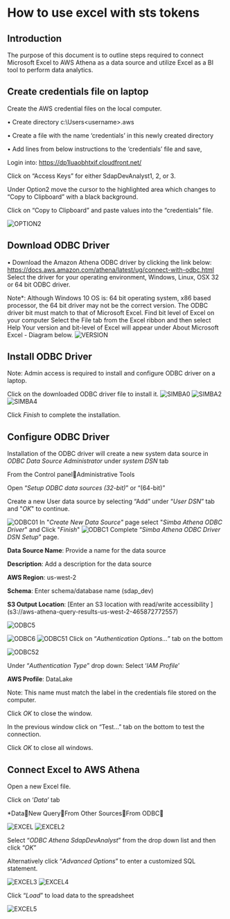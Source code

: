 # How to use excel with sts tokens
## Introduction

The purpose of this document is to outline steps required to connect Microsoft Excel to AWS Athena as a data source and utilize Excel as a BI tool to perform data analytics. 

## Create credentials file on laptop
Create the AWS credential files on the local computer.

•	Create directory c:\Users\<username>\.aws

•	Create a file with the name ‘credentials’ in this newly created directory

•	Add lines from below instructions to the ‘credentials’ file and save,

Login into: https://dp1luaobhtxif.cloudfront.net/

Click on “Access Keys” for either SdapDevAnalyst1, 2, or 3.

Under Option2 move the cursor to the highlighted area which changes to “Copy to Clipboard” with a black background. 

Click on “Copy to Clipboard” and paste values into the “credentials” file.

  ![OPTION2](images/credentials.png) 

## Download ODBC Driver
•	Download the Amazon Athena ODBC driver by clicking the link below:
https://docs.aws.amazon.com/athena/latest/ug/connect-with-odbc.html
Select the driver for your operating environment, Windows, Linux, OSX 32 or 64 bit ODBC driver.

Note*: Although Windows 10 OS is: 64 bit operating system, x86 based processor, the 64 bit driver may not be the correct version.
The ODBC driver bit must match to that of Microsoft Excel.
Find bit level of Excel on your computer
Select the File tab from the Excel ribbon and then select Help
Your version and bit-level of Excel will appear under About Microsoft Excel - Diagram below.
![VERSION](images/excel-version.png)
## Install ODBC Driver
Note: Admin access is required to install and configure ODBC driver on a laptop.

Click on the downloaded ODBC driver file to install it.
![SIMBA0](images/simba-install0.png)
![SIMBA2](images/simba-install2.png)  
![SIMBA4](images/simba-install4.png)  

Click *Finish* to complete the installation.

## Configure ODBC Driver
Installation of the ODBC driver will create a new system data source in *ODBC Data Source Administrator* under *system DSN* tab

From the Control panelAdministrative Tools

Open “*Setup ODBC data sources (32-bit)*” or “(64-bit)”

Create a new User data source by selecting “Add” under “*User DSN*” tab and "*OK*" to continue.

![ODBC01](images/configure-ODBC01.png)
In "*Create New Data Source"* page select "*Simba Athena ODBC Driver*" and Click "*Finish*"
![ODBC1](images/configure-ODBC1.png)
Complete “*Simba Athena ODBC Driver DSN Setup*” page.

**Data Source Name**: Provide a name for the data source

**Description**: Add a description for the data source

**AWS Region**: us-west-2

**Schema**: Enter schema/database name (sdap_dev)

**S3 Output Location**: [Enter an S3 location with read/write accessibility ]
(s3://aws-athena-query-results-us-west-2-465872772557)

![ODBC5](images/configure-ODBC5.png)

![ODBC6](images/configure-ODBC6.png)
![ODBC51](images/configure-ODBC51.png)
Click on “*Authentication Options…*” tab on the bottom

![ODBC52](images/configure-ODBC52.png)

Under “*Authentication Type*” drop down: Select ‘*IAM Profile*’ 

**AWS Profile**: DataLake

Note: This name must match the label in the credentials file stored on the computer.

Click *OK* to close the window.

In the previous window click on “Test…” tab on the bottom to test the connection.

Click *OK* to close all windows.

## Connect Excel to AWS Athena

Open a new Excel file.

Click on ‘*Data*’ tab

*DataNew QueryFrom Other SourcesFrom ODBC

![EXCEL](images/excel-connect.png)
![EXCEL2](images/excel-connect2.png)

Select “*ODBC Athena SdapDevAnalyst*” from the drop down list and then click “*OK*”

Alternatively click “*Advanced Options*” to enter a customized SQL statement.

![EXCEL3](images/excel-connect3.png)
![EXCEL4](images/excel-connect4.png)

Click “*Load*” to load data to the spreadsheet

![EXCEL5](images/excel-connect5.png)





